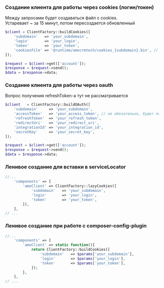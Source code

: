 ### Создание клиента для работы через cookies (логин/токен)
Между запросами будет создаваться файл с cookies.  
Устаревает ~ за 15 минут, потом пересоздается обновленный

```php
$client = ClientFactory::buildCookies([
    'subdomain'   => 'your_subdomain',
    'login'       => 'your_login',
    'token'       => 'your_token',
    'cookiesFile' => '@runtime/amocrmtech/cookies_{subdomain}.bin', // не обязательно, по умолчанию - такой
]);

$request = $client->get(['account']);
$response = $request->send();
$data = $response->data;
```

### Создание клиента для работы через oauth
Вопрос получения refreshToken-а тут не рассматривается

```php
$client   = ClientFactory::buildOAuth([
    'subdomain'     => 'your_subdomain',
    'accessToken'   => 'your_access_token', // не обязательно, будет получен при запросе
    'refreshToken'  => 'your_refresh_token',
    'redirectUri'   => 'your_redirect_uri',
    'integrationId' => 'your_integration_id',
    'secretKey'     => 'your_secret_key',
]);

$request = $client->get(['account']);
$response = $request->send();
$data = $response->data;
```

### Ленивое создание для вставки в serviceLocator
```php
//...
    'components' => [
        'amoClient' => ClientFactory::lazyCookies([
            'subdomain'   => 'your_subdomain',
            'login'       => 'your_login',
            'token'       => 'your_token',
        ]),
    ],
// ...
```

### Ленивое создание при работе с composer-config-plugin
```php
//...
    'components' => [
        'amoClient' => static function(){
            return ClientFactory::buildCookies([
                'subdomain'   => $params['your_subdomain'],
                'login'       => $params['your_login'],
                'token'       => $params['your_token'],
            ]);
        },
    ],
// ...
```
